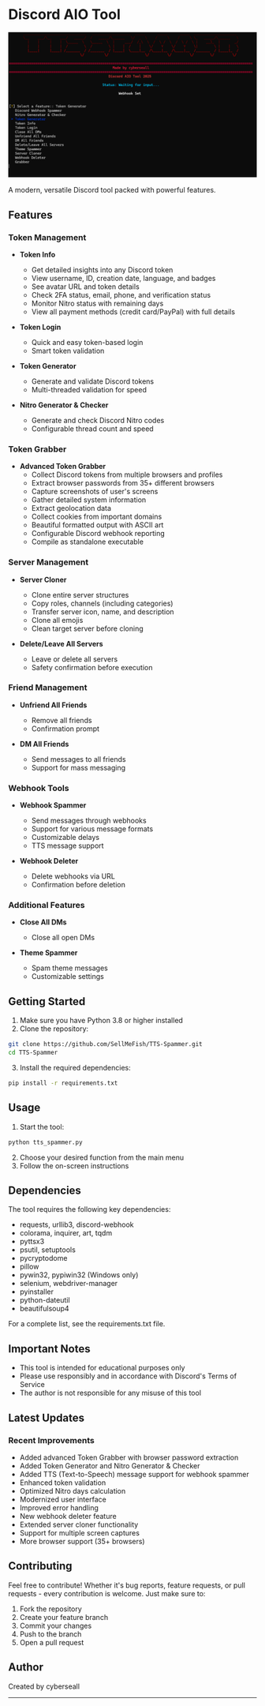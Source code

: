 # Discord AIO Tool

![Preview](spammer1.png)

A modern, versatile Discord tool packed with powerful features.

##  Features

### Token Management
- **Token Info**
  - Get detailed insights into any Discord token
  - View username, ID, creation date, language, and badges
  - See avatar URL and token details
  - Check 2FA status, email, phone, and verification status
  - Monitor Nitro status with remaining days
  - View all payment methods (credit card/PayPal) with full details

- **Token Login**
  - Quick and easy token-based login
  - Smart token validation

- **Token Generator**
  - Generate and validate Discord tokens
  - Multi-threaded validation for speed

- **Nitro Generator & Checker**
  - Generate and check Discord Nitro codes
  - Configurable thread count and speed

### Token Grabber
- **Advanced Token Grabber**
  - Collect Discord tokens from multiple browsers and profiles
  - Extract browser passwords from 35+ different browsers
  - Capture screenshots of user's screens
  - Gather detailed system information
  - Extract geolocation data
  - Collect cookies from important domains
  - Beautiful formatted output with ASCII art
  - Configurable Discord webhook reporting
  - Compile as standalone executable

### Server Management
- **Server Cloner**
  - Clone entire server structures
  - Copy roles, channels (including categories)
  - Transfer server icon, name, and description
  - Clone all emojis
  - Clean target server before cloning

- **Delete/Leave All Servers**
  - Leave or delete all servers
  - Safety confirmation before execution

### Friend Management
- **Unfriend All Friends**
  - Remove all friends
  - Confirmation prompt

- **DM All Friends**
  - Send messages to all friends
  - Support for mass messaging

### Webhook Tools
- **Webhook Spammer**
  - Send messages through webhooks
  - Support for various message formats
  - Customizable delays
  - TTS message support

- **Webhook Deleter**
  - Delete webhooks via URL
  - Confirmation before deletion

### Additional Features
- **Close All DMs**
  - Close all open DMs

- **Theme Spammer**
  - Spam theme messages
  - Customizable settings

##  Getting Started

1. Make sure you have Python 3.8 or higher installed
2. Clone the repository:
```bash
git clone https://github.com/SellMeFish/TTS-Spammer.git
cd TTS-Spammer
```

3. Install the required dependencies:
```bash
pip install -r requirements.txt
```

##  Usage

1. Start the tool:
```bash
python tts_spammer.py
```

2. Choose your desired function from the main menu
3. Follow the on-screen instructions

##  Dependencies

The tool requires the following key dependencies:
- requests, urllib3, discord-webhook
- colorama, inquirer, art, tqdm
- pyttsx3
- psutil, setuptools
- pycryptodome
- pillow
- pywin32, pypiwin32 (Windows only)
- selenium, webdriver-manager
- pyinstaller
- python-dateutil
- beautifulsoup4

For a complete list, see the requirements.txt file.

##  Important Notes

- This tool is intended for educational purposes only
- Please use responsibly and in accordance with Discord's Terms of Service
- The author is not responsible for any misuse of this tool

##  Latest Updates

### Recent Improvements
- Added advanced Token Grabber with browser password extraction
- Added Token Generator and Nitro Generator & Checker
- Added TTS (Text-to-Speech) message support for webhook spammer
- Enhanced token validation
- Optimized Nitro days calculation
- Modernized user interface
- Improved error handling
- New webhook deleter feature
- Extended server cloner functionality
- Support for multiple screen captures
- More browser support (35+ browsers)

##  Contributing

Feel free to contribute! Whether it's bug reports, feature requests, or pull requests - every contribution is welcome. Just make sure to:
1. Fork the repository
2. Create your feature branch
3. Commit your changes
4. Push to the branch
5. Open a pull request

##  Author

Created by cyberseall

---
